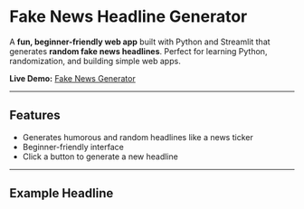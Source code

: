 # Fake News Headline Generator

A **fun, beginner-friendly web app** built with Python and Streamlit that generates **random fake news headlines**. Perfect for learning Python, randomization, and building simple web apps.

**Live Demo:** [Fake News Generator](https://fake-news-generator.streamlit.app/)

---

## Features
- Generates humorous and random headlines like a news ticker  
- Beginner-friendly interface  
- Click a button to generate a new headline  

---

## Example Headline
